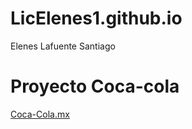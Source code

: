 # LicElenes1.github.io
Elenes Lafuente Santiago
# Proyecto Coca-cola
[Coca-Cola.mx](https://www.coca-cola.com/mx/es)

